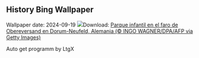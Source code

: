 ## History Bing Wallpaper
Wallpaper date: 2024-09-19
![](https://www.bing.com/th?id=OHR.PiratePlayground_ES-ES2294231857_UHD.jpg&w=1000)Download: [Parque infantil en el faro de Obereversand en Dorum-Neufeld, Alemania (© INGO WAGNER/DPA/AFP via Getty Images)](https://www.bing.com/th?id=OHR.PiratePlayground_ES-ES2294231857_UHD.jpg)

Auto get programm by LtgX
